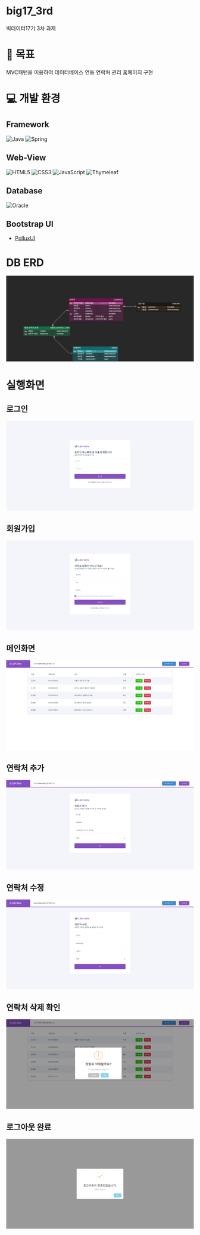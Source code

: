 # big17_3rd
빅데이터17기 3차 과제

# 🎏 목표
MVC패턴을 이용하여 데이터베이스 연동 연락처 관리 홈페이지 구현

# 💻 개발 환경
## Framework
![Java](https://img.shields.io/badge/java-%23ED8B00.svg?style=for-the-badge&logo=openjdk&logoColor=white)
![Spring](https://img.shields.io/badge/spring-%236DB33F.svg?style=for-the-badge&logo=spring&logoColor=white)

## Web-View
![HTML5](https://img.shields.io/badge/html5-%23E34F26.svg?style=for-the-badge&logo=html5&logoColor=white)
![CSS3](https://img.shields.io/badge/css3-%231572B6.svg?style=for-the-badge&logo=css3&logoColor=white)
![JavaScript](https://img.shields.io/badge/javascript-%23323330.svg?style=for-the-badge&logo=javascript&logoColor=%23F7DF1E)
![Thymeleaf](https://img.shields.io/badge/Thymeleaf-%23005C0F.svg?style=for-the-badge&logo=Thymeleaf&logoColor=white)

## Database
![Oracle](https://img.shields.io/badge/Oracle-F80000?style=for-the-badge&logo=oracle&logoColor=white)

## Bootstrap UI
 * [PolluxUI](https://www.bootstrapdash.com/product/polluxui-free-bootstrap-dashboard-template)

# DB ERD
![ERD](https://github.com/lhs0225/big17_3rd/blob/main/database/Big17_3rd_ERD.png)

# 실행화면
## 로그인
![로그인화면](https://github.com/lhs0225/big17_3rd/blob/main/%EC%8B%A4%ED%96%89%ED%99%94%EB%A9%B4/%EB%A1%9C%EA%B7%B8%EC%9D%B8%ED%99%94%EB%A9%B4.png?raw=true)

## 회원가입
![회원가입화면](https://github.com/lhs0225/big17_3rd/blob/main/%EC%8B%A4%ED%96%89%ED%99%94%EB%A9%B4/%ED%9A%8C%EC%9B%90%EA%B0%80%EC%9E%85%ED%99%94%EB%A9%B4.png?raw=true)

## 메인화면
![메인화면](https://github.com/lhs0225/big17_3rd/blob/main/%EC%8B%A4%ED%96%89%ED%99%94%EB%A9%B4/%EB%A9%94%EC%9D%B8%ED%99%94%EB%A9%B4.png?raw=true)

## 연락처 추가
![추가화면](https://github.com/lhs0225/big17_3rd/blob/main/%EC%8B%A4%ED%96%89%ED%99%94%EB%A9%B4/%EC%97%B0%EB%9D%BD%EC%B2%98%EC%B6%94%EA%B0%80%ED%99%94%EB%A9%B4.png?raw=true)

## 연락처 수정
![수정화면](https://github.com/lhs0225/big17_3rd/blob/main/%EC%8B%A4%ED%96%89%ED%99%94%EB%A9%B4/%EC%88%98%EC%A0%95%ED%99%94%EB%A9%B4.png?raw=true)

## 연락처 삭제 확인
![삭제확인화면](https://github.com/lhs0225/big17_3rd/blob/main/%EC%8B%A4%ED%96%89%ED%99%94%EB%A9%B4/%EC%82%AD%EC%A0%9C%ED%99%95%EC%9D%B8%ED%99%94%EB%A9%B4.png?raw=true)

## 로그아웃 완료
![로그아웃완료](https://github.com/lhs0225/big17_3rd/blob/main/%EC%8B%A4%ED%96%89%ED%99%94%EB%A9%B4/%EB%A1%9C%EA%B7%B8%EC%95%84%EC%9B%83%ED%99%94%EB%A9%B4.png?raw=true)
